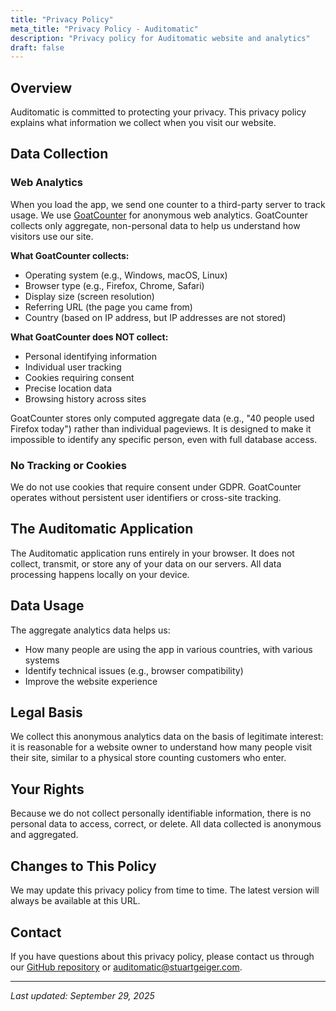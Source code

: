 ```yaml
---
title: "Privacy Policy"
meta_title: "Privacy Policy - Auditomatic"
description: "Privacy policy for Auditomatic website and analytics"
draft: false
---
```


## Overview

Auditomatic is committed to protecting your privacy. This privacy policy explains what information we collect when you visit our website.

## Data Collection

### Web Analytics

When you load the app, we send one counter to a third-party server to track usage. We use [GoatCounter](https://www.goatcounter.com/) for anonymous web analytics. GoatCounter collects only aggregate, non-personal data to help us understand how visitors use our site.

**What GoatCounter collects:**
- Operating system (e.g., Windows, macOS, Linux)
- Browser type (e.g., Firefox, Chrome, Safari)
- Display size (screen resolution)
- Referring URL (the page you came from)
- Country (based on IP address, but IP addresses are not stored)

**What GoatCounter does NOT collect:**
- Personal identifying information
- Individual user tracking
- Cookies requiring consent
- Precise location data
- Browsing history across sites

GoatCounter stores only computed aggregate data (e.g., "40 people used Firefox today") rather than individual pageviews. It is designed to make it impossible to identify any specific person, even with full database access.

### No Tracking or Cookies

We do not use cookies that require consent under GDPR. GoatCounter operates without persistent user identifiers or cross-site tracking.

## The Auditomatic Application

The Auditomatic application runs entirely in your browser. It does not collect, transmit, or store any of your data on our servers. All data processing happens locally on your device.

## Data Usage

The aggregate analytics data helps us:
- How many people are using the app in various countries, with various systems
- Identify technical issues (e.g., browser compatibility)
- Improve the website experience

## Legal Basis

We collect this anonymous analytics data on the basis of legitimate interest: it is reasonable for a website owner to understand how many people visit their site, similar to a physical store counting customers who enter.

## Your Rights

Because we do not collect personally identifiable information, there is no personal data to access, correct, or delete. All data collected is anonymous and aggregated.

## Changes to This Policy

We may update this privacy policy from time to time. The latest version will always be available at this URL.

## Contact

If you have questions about this privacy policy, please contact us through our [GitHub repository](https://github.com/auditomatic/lite-app) or auditomatic@stuartgeiger.com.

---

*Last updated: September 29, 2025*